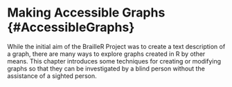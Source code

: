 # Making Accessible Graphs {#AccessibleGraphs}

While the initial aim of the BrailleR Project was to create a text description of a graph, there are many ways to explore graphs created in R by other means. This chapter introduces some techniques for creating or modifying graphs so that they can be investigated by a blind person without the assistance of a sighted person.

<!--- ## incomplete --->
